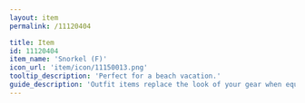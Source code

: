 ```yaml
---
layout: item
permalink: /11120404

title: Item
id: 11120404
item_name: 'Snorkel (F)'
icon_url: 'item/icon/11150013.png'
tooltip_description: 'Perfect for a beach vacation.'
guide_description: 'Outfit items replace the look of your gear when equipped.'
---
```

